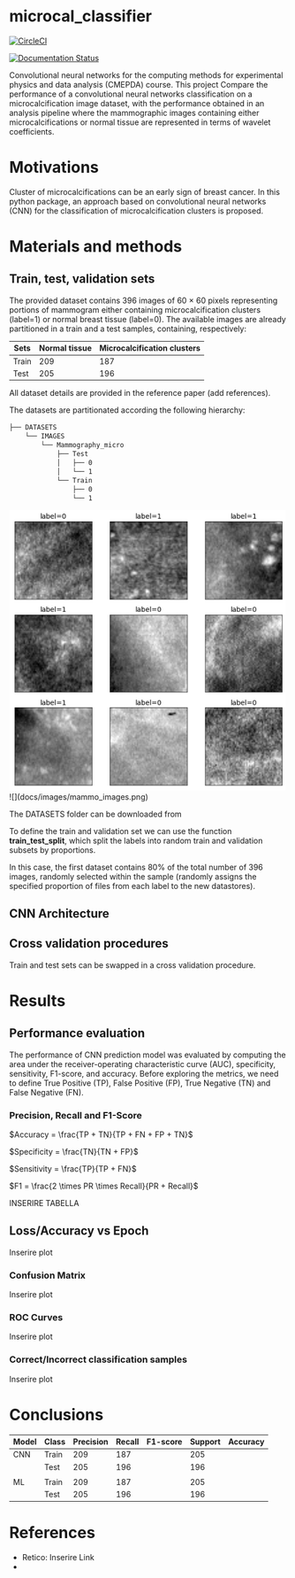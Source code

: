 # microcal_classifier

[![CircleCI](https://circleci.com/gh/lorenzomarini96/microcal-classifier.svg?style=shield)](https://app.circleci.com/pipelines/github/lorenzomarini96/microcal_classifier?filter=all)

[![Documentation Status](https://readthedocs.org/projects/microcal-classifier/badge/?version=latest)](https://microcal-classifier.readthedocs.io/en/latest/?badge=latest)

Convolutional neural networks for the computing methods for experimental physics and data analysis (CMEPDA) course. This project Compare the performance of a convolutional neural networks classification on a microcalcification image dataset, with the performance obtained in an analysis pipeline where the mammographic images containing either microcalcifications or normal tissue are represented in terms of wavelet coefficients.

# Motivations

Cluster of microcalcifications can be an early sign of breast cancer. In this python package, an approach based on convolutional neural networks (CNN) for the classification of microcalcification clusters is proposed.

# Materials and methods

## Train, test, validation sets

The provided dataset contains 396 images of 60 $\times$ 60 pixels representing portions of mammogram either containing microcalcification clusters (label=1) or  normal breast tissue (label=0). The available images are already partitioned in a train and a test samples, containing, respectively:

| Sets      | Normal tissue | Microcalcification clusters|
| --------- | ------------- | -------------------------- |
| Train     |      209      |    187                     |
| Test      |      205      |    196                     |

All dataset details are provided in the reference paper (add references).

The datasets are partitionated according the following hierarchy:

```
├── DATASETS
    └── IMAGES
        └── Mammography_micro
            ├── Test
            │   ├── 0
            │   └── 1
            └── Train
                ├── 0
                └── 1

```

<img src="docs/images/mammo_images.png" width="500"> 
![](docs/images/mammo_images.png)

The DATASETS folder can be downloaded from 

To define the train and validation set we can use the function **train_test_split**, which split the labels into random train and validation subsets by proportions.

In this case, the first dataset contains 80% of the total number of 396 images, randomly selected within the sample (randomly assigns the specified proportion of files from each label to the new datastores).


## CNN Architecture

## Cross validation procedures

Train and test sets can be swapped in a cross validation procedure.

# Results

## Performance evaluation

The performance of CNN prediction model was evaluated by computing the area under the receiver-operating characteristic curve (AUC), specificity, sensitivity, F1-score, and accuracy.
Before exploring the metrics, we need to define True Positive (TP), False Positive (FP), True Negative (TN) and False Negative (FN).

### Precision, Recall and F1-Score

$Accuracy = \frac{TP + TN}{TP + FN + FP + TN}$

$Specificity = \frac{TN}{TN + FP}$

$Sensitivity = \frac{TP}{TP + FN}$

$F1 = \frac{2 \times PR \times Recall}{PR + Recall}$

INSERIRE TABELLA

## Loss/Accuracy vs Epoch

Inserire plot


### Confusion Matrix

Inserire plot

### ROC Curves

Inserire plot

### Correct/Incorrect classification samples

Inserire plot

# Conclusions

| Model | Class      | Precision     | Recall|  F1-score | Support | Accuracy |
| ----- | ---------- | ------------- | ----- | --------- | ------- | -------- |
| CNN   | Train      |      209      |   187 |           |  205    |          |
|       | Test       |      205      |   196 |           |  196    |          |
|       |            |               |       |           |         |          |
| ML    | Train      |      209      |   187 |           |  205    |          |
|       | Test       |      205      |   196 |           |  196    |          |


# References

- Retico: Inserire Link
- 
